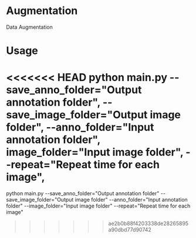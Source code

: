 # Augmentation
 Data Augmentation
 
# Usage
<<<<<<< HEAD
python main.py --save_anno_folder="Output annotation folder", --save_image_folder="Output image folder", --anno_folder="Input annotation folder", image_folder="Input image folder", --repeat="Repeat time for each image",
=======
python main.py --save_anno_folder="Output annotation folder" --save_image_folder="Output image folder" --anno_folder="Input annotation folder" --image_folder="Input image folder" --repeat="Repeat time for each image"
>>>>>>> ae2b0b88f4203338de28265895a90dbd77d90742

